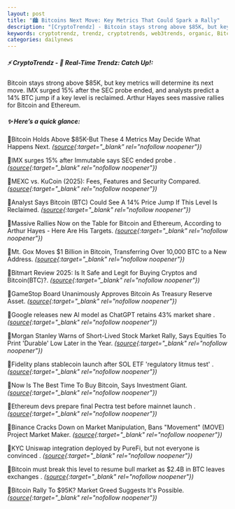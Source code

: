 ```yaml
---
layout: post
title: "🏙️ Bitcoins Next Move: Key Metrics That Could Spark a Rally"
description: "[CryptoTrendz] - Bitcoin stays strong above $85K, but key metrics will determine its next move. IMX surged 15% after the SEC probe ended, and analysts predict a 14% BTC jump if a key level is reclaimed. Arthur Hayes sees massive rallies for Bitcoin and Ethereum."
keywords: cryptotrendz, trendz, cryptotrends, web3trends, organic, Bitcoin, AI, Warren, SEC, BTC, Stablecoins, market, stablecoin, SOL
categories: dailynews
---
```


##### ⚡ CryptoTrendz - 📌 *Real-Time Trendz: Catch Up!:*

Bitcoin stays strong above $85K, but key metrics will determine its next move. IMX surged 15% after the SEC probe ended, and analysts predict a 14% BTC jump if a key level is reclaimed. Arthur Hayes sees massive rallies for Bitcoin and Ethereum.

##### ✨ *Here’s a quick glance:*


🔹Bitcoin Holds Above $85K-But These 4 Metrics May Decide What Happens Next. *([source](https://s.avyag.com/58ut){:target="_blank" rel="nofollow noopener"})*

🔹IMX surges 15% after Immutable says SEC ended probe . *([source](https://s.avyag.com/ahds){:target="_blank" rel="nofollow noopener"})*

🔹MEXC vs. KuCoin (2025): Fees, Features and Security Compared. *([source](https://s.avyag.com/8of4){:target="_blank" rel="nofollow noopener"})*

🔹Analyst Says Bitcoin (BTC) Could See A 14% Price Jump If This Level Is Reclaimed. *([source](https://s.avyag.com/ascz){:target="_blank" rel="nofollow noopener"})*

🔹Massive Rallies Now on the Table for Bitcoin and Ethereum, According to Arthur Hayes - Here Are His Targets. *([source](https://s.avyag.com/q9kt){:target="_blank" rel="nofollow noopener"})*

🔹Mt. Gox Moves $1 Billion in Bitcoin, Transferring Over 10,000 BTC to a New Address. *([source](https://s.avyag.com/amp1){:target="_blank" rel="nofollow noopener"})*

🔹Bitmart Review 2025: Is It Safe and Legit for Buying Cryptos and Bitcoin(BTC)?. *([source](https://s.avyag.com/ub4d){:target="_blank" rel="nofollow noopener"})*

🔹GameStop Board Unanimously Approves Bitcoin As Treasury Reserve Asset. *([source](https://s.avyag.com/jfkr){:target="_blank" rel="nofollow noopener"})*

🔹Google releases new AI model as ChatGPT retains 43% market share . *([source](https://s.avyag.com/q6bx){:target="_blank" rel="nofollow noopener"})*

🔹Morgan Stanley Warns of Short-Lived Stock Market Rally, Says Equities To Print 'Durable' Low Later in the Year. *([source](https://s.avyag.com/s3wv){:target="_blank" rel="nofollow noopener"})*

🔹Fidelity plans stablecoin launch after SOL ETF 'regulatory litmus test' . *([source](https://s.avyag.com/qrvy){:target="_blank" rel="nofollow noopener"})*

🔹Now Is The Best Time To Buy Bitcoin, Says Investment Giant. *([source](https://s.avyag.com/xm9h){:target="_blank" rel="nofollow noopener"})*

🔹Ethereum devs prepare final Pectra test before mainnet launch . *([source](https://s.avyag.com/srd6){:target="_blank" rel="nofollow noopener"})*

🔹Binance Cracks Down on Market Manipulation, Bans "Movement" (MOVE) Project Market Maker. *([source](https://s.avyag.com/z9lp){:target="_blank" rel="nofollow noopener"})*

🔹KYC Uniswap integration deployed by PureFi, but not everyone is convinced . *([source](https://s.avyag.com/1md5){:target="_blank" rel="nofollow noopener"})*

🔹Bitcoin must break this level to resume bull market as $2.4B in BTC leaves exchanges . *([source](https://s.avyag.com/b7un){:target="_blank" rel="nofollow noopener"})*

🔹Bitcoin Rally To $95K? Market Greed Suggests It's Possible. *([source](https://s.avyag.com/ux5q){:target="_blank" rel="nofollow noopener"})*
